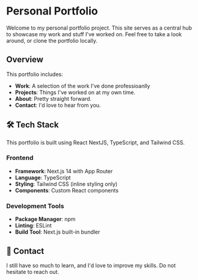 # Personal Portfolio

Welcome to my personal portfolio project. This site serves as a central hub to showcase my work and stuff I've worked on. Feel free to take a look around, or clone the portfolio locally.

##  Overview

This portfolio includes:

- **Work**: A selection of the work I've done professioanlly
- **Projects**: Things I've worked on at my own time.
- **About**: Pretty straight forward.
- **Contact**: I'd love to hear from you.

## 🛠️ Tech Stack

This portfolio is built using React NextJS, TypeScript, and Tailwind CSS.

### Frontend
- **Framework**: Next.js 14 with App Router
- **Language**: TypeScript
- **Styling**: Tailwind CSS (inline styling only)
- **Components**: Custom React components

### Development Tools
- **Package Manager**: npm
- **Linting**: ESLint
- **Build Tool**: Next.js built-in bundler


## 📧 Contact

I still have so much to learn, and I'd love to improve my skills. Do not hesitate to reach out.
